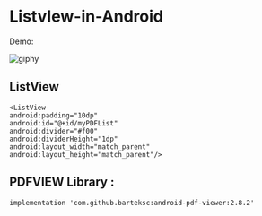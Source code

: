 # ListvIew-in-Android
Demo:

![giphy](https://user-images.githubusercontent.com/46309253/57379386-74494b80-71c4-11e9-8f45-8208be838ad1.gif)


## ListView

    <ListView
    android:padding="10dp"
    android:id="@+id/myPDFList"
    android:divider="#f00"
    android:dividerHeight="1dp"
    android:layout_width="match_parent"
    android:layout_height="match_parent"/>
    
## PDFVIEW Library :

    implementation 'com.github.barteksc:android-pdf-viewer:2.8.2'
